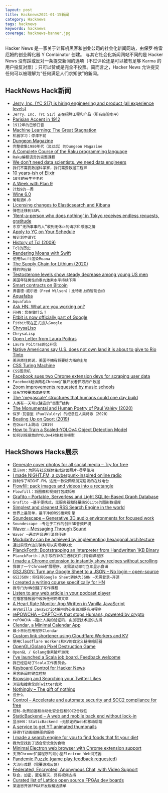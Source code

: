 ```yaml
---
layout: post
title: Hacknews2021-01-15新闻
category: Hacknews
tags: hacknews
keywords: hacknews
coverage: hacknews-banner.jpg
---
```


Hacker News 是一家关于计算机黑客和创业公司的社会化新闻网站，由保罗·格雷厄姆的创业孵化器 Y Combinator 创建。
与其它社会化新闻网站不同的是 Hacker News 没有踩或反对一条提交新闻的选项（不过评论还是可以被有足够 Karma 的用户投反对票）；只可以赞或是完全不投票。简而言之，Hacker News 允许提交任何可以被理解为“任何满足人们求知欲”的新闻。

## HackNews Hack新闻


- [Jerry, Inc. (YC S17) is hiring engineering and product (all experience levels)](https://jerry.ai/careers)
- `Jerry，Inc.（YC S17）正在招聘工程和产品（所有经验水平）`
- [Parisian Accent in 1912](https://www.franceculture.fr/sciences-du-langage/archive-exceptionnelle-ecoutez-laccent-parisien-en-1912)
- `1912年的巴黎口音`
- [Machine Learning: The Great Stagnation](https://marksaroufim.substack.com/p/machine-learning-the-great-stagnation)
- `机器学习：停滞不前`
- [Dungeon Magazine](https://archive.org/details/dungeonmagazine?sort=titleSorter)
- `完整收集1980年代（及以后）的Dungeon Magazine`
- [A Complete Course of the Raku programming language](https://course.raku.org/)
- `Raku编程语言的完整课程`
- [We don't need data scientists, we need data engineers](https://www.mihaileric.com/posts/we-need-data-engineers-not-data-scientists/)
- `我们不需要数据科学家，我们需要数据工程师`
- [10 years-ish of Elixir](https://dashbit.co/blog/ten-years-ish-of-elixir)
- `10年的长生不老药`
- [A Week with Plan 9](https://thedorkweb.substack.com/p/a-week-with-plan-9)
- `计划9的一周`
- [Wine 6.0](https://source.winehq.org/git/wine.git/blob/wine-6.0:/ANNOUNCE)
- `葡萄酒6.0`
- [Licensing changes to Elasticsearch and Kibana](https://www.elastic.co/blog/licensing-change)
- `弹性迁移到SSPL`
- ['Rent-a-person who does nothing' in Tokyo receives endless requests, gratitude](https://mainichi.jp/english/articles/20210111/p2a/00m/0dm/016000c)
- `东京“无所事事的人”收到无休止的请求和感激之情`
- [Apply to YC on Your Schedule](https://blog.ycombinator.com/apply-to-yc-on-your-schedule/)
- `按计划申请YC`
- [History of Tcl (2009)](https://web.stanford.edu/~ouster/cgi-bin/tclHistory.php)
- `Tcl的历史`
- [Rendering Moana with Swift](https://gonsoloblog.wordpress.com/2021/01/14/rendering-moana-with-swift/)
- `使用Swift渲染Moana`
- [The Supply Chain for Lithium (2020)](https://clearpath.org/energy-101/supply-chain-for-lithium-and-critical-minerals-is-critical/)
- `锂的供应链`
- [Testosterone levels show steady decrease among young US men](https://www.urologytimes.com/view/testosterone-levels-show-steady-decrease-among-young-us-men)
- `美国年轻男性的睾丸激素水平持续下降`
- [Smart contracts on Bitcoin](https://avc.com/2021/01/smart-contracts-on-bitcoin/)
- `弗雷德·威尔逊（Fred Wilson）：比特币上的智能合约`
- [Aquafaba](http://aquafaba.com/index.html)
- `Aquafaba`
- [Ask HN: What are you working on?](item?id=25783152)
- `问HN：您在做什么？`
- [Fitbit is now officially part of Google](https://blog.fitbit.com/2021-update/)
- `Fitbit现在正式加入Google`
- [ChrysaLisp](https://github.com/vygr/ChrysaLisp)
- `ChrysaLisp`
- [Open Letter from Laura Poitras](https://www.praxisfilms.org/open-letter-from-laura-poitras/)
- `Laura Poitras的公开信`
- [Native Americans say U.S. does not own land it is about to give to Rio Tinto](https://www.reuters.com/article/us-usa-mining-resolution/native-americans-say-u-s-does-not-own-land-it-is-about-to-give-to-rio-tinto-idUSKBN29J2R9)
- `美洲原住民说，美国不拥有将要给力拓的土地`
- [CSS Turing Machine](https://brandondong.github.io/css-turing-machine/)
- `CSS图灵机`
- [Facebook sues two Chrome extension devs for scraping user data](https://about.fb.com/news/2021/01/combating-scraping-by-malicious-browser-extensions/)
- `Facebook起诉两名Chrome扩展开发者抓取用户数据`
- [Zoom improvements requested by music schools](https://music.yale.edu/news/yale-led-effort-yields-zoom-upgrades)
- `音乐学校要求改进变焦`
- [The 'megascale' structures that humans could one day build](https://www.bbc.com/future/article/20210113-the-megascale-structures-that-humans-could-one-day-build)
- `人类有一天可以建造的“巨型”结构`
- [The Monumental and Human Poetry of Paul Valéry (2020)](https://hyperallergic.com/580740/the-idea-of-perfection-the-poetry-and-prose-of-paul-valery/)
- `保罗·瓦雷里（PaulValéry）的纪念性人类诗歌（2020）`
- [Beating Up on Qsort (2019)](https://travisdowns.github.io/blog/2019/05/22/sorting.html)
- `在Qsort上跳动（2019）`
- [How to Train a Scaled-YOLOv4 Object Detection Model](https://blog.paperspace.com/how-to-train-scaled-yolov4-object-detection/)
- `如何训练缩放的YOLOv4对象检测模型`


## HackShows Hacks展示

- [ Generate cover photos for all social media – Try for free](https://www.gabzzle.com)
- `显示HN：为所有社交媒体生成封面照片-尽早使用`
- [ I made NIGHT.FM, a cyberpunk-inspired online radio](https://night.fm/)
- `我制作了NIGHT.FM，这是一款受网络朋克启发的在线电台`
- [ Flowfill: pack images and videos into a rectangle](https://github.com/ijt/flowfill)
- `Flowfill：将图像和视频打包成矩形`
- [ Grafito – Portable, Serverless and Light SQLite-Based Graph Database](https://github.com/arturo-lang/grafito)
- `Grafito –基于便携式，无服务器和轻量级SQLite的图形数据库`
- [ Simplest and cleanest RSS Search Engine in the world](https://datorss.com)
- `世界上最简单，最干净的RSS搜索引擎`
- [ Soundescape – Generative 3D audio environments for focused work](https://soundescape.io/)
- `Soundescape –专注于工作的创世3D音频环境`
- [ Waver – Messaging Through Sound](https://github.com/ggerganov/ggwave/tree/master/examples/waver)
- `Waver –通过声音进行消息传递`
- [ Modularity can be achieved by implementing hexagonal architecture](https://github.com/AlicanAkkus/Modular-Architecture-Hexagonal-Demo-Project)
- `通过实现六边形架构可以实现模块化`
- [ PlanckForth: Bootstrapping an Interpreter from Handwritten 1KB Binary](https://github.com/nineties/planckforth)
- `PlanckForth：从手写的1KB二进制文件引导翻译程序`
- [ I made a Chrome extension to instantly show recipes without scrolling](http://repibox.com/)
- `我做了一个Chrome扩展程序，无需滚动即可立即显示食谱`
- [ GS2JSON: Turn any Google Sheet to a JSON – No login – open-source](https://zero.sh/labs/gs2json)
- `GS2JSON：将任何Google Sheet转换为JSON –无需登录–开源`
- [ I created a writing course specifically for HN](https://hitthefrontpage.com/)
- `我专门为HN创建了写作课程`
- [ Listen to any web article in your podcast player](http://audiblogs.com)
- `在播客播放器中收听任何网络文章`
- [ A Heart Rate Monitor App Written in Vanilla JavaScript](https://github.com/richrd/heart-rate-monitor)
- `用Vanilla JavaScript编写的心率监测器应用程序`
- [ rePOWCHA – CAPTCHA that stops Humans, powered by crypto](https://repowcha.com)
- `rePOWCHA –阻止人类的验证码，由加密技术提供支持`
- [ Clendar, a Minimal Calendar App](https://apps.apple.com/us/app/clendar-a-calendar-app/id1548102041)
- `最小日历应用程序Clendar`
- [ Custom link shortener using Cloudflare Workers and KV](https://github.com/VandyHacks/vhl.ink)
- `使用Cloudflare Workers和KV的自定义链接缩短器`
- [ OpenGL/Golang Pixel Destruction Game](https://github.com/lallassu/moonshot)
- `OpenGL / Golang像素破坏游戏`
- [ I've launched a Scala job board. Feedback welcome](https://scalajobs.dev/)
- `我已经启动了Scala工作委员会。`
- [ Keyboard Control for Hacker News](https://haxplore.pabue.co)
- `黑客新闻的键盘控制`
- [ Browsing and Searching your Twitter Likes](https://xoelop.medium.com/how-to-browse-and-search-your-liked-tweets-711fc1b70851)
- `浏览和搜索您的Twitter喜欢`
- [ Nothingly – The gift of nothing](https://nothing.ly/)
- `没什么`
- [ Control – Accelerate and automate security and SOC2 compliance for free](https://control.verygoodsecurity.com/)
- `控制–免费加速和自动化安全性和SOC2合规性`
- [ StaticBackend – A web and mobile back end without lock-in](https://staticbackend.com)
- `显示HN：StaticBackend –无锁定的Web和移动后端`
- [ A service to get YT animated thumbnails](https://thumb.yt/)
- `获得YT动画缩略图的服务`
- [ I made a search engine for you to find foods that fit your diet](https://www.reddit.com/r/FODMAPS/comments/kxb20c/i_made_a_searchable_database_of_100000_low_fodmap/)
- `我为您找到了适合您饮食的食物`
- [ Minimal Electron web browser with Chrome extension support](https://github.com/samuelmaddock/electron-browser-shell)
- `支持Chrome扩展程序的最小型Electron Web浏览器`
- [ Pandemic Puzzle (game play feedback requested)](https://kalbfled.itch.io/pandemic-puzzle)
- `大流行难题（需要游戏反馈）`
- [ Federated, Encrypted, Anonymous Chat, with Video Support](https://ognode.herokuapp.com)
- `联合，加密，匿名聊天，具有视频支持`
- [ Curated list of Lattice open source FPGAs dev boards](https://github.com/kelu124/awesome-latticeFPGAs)
- `莱迪思开源FPGA开发板精选清单`

